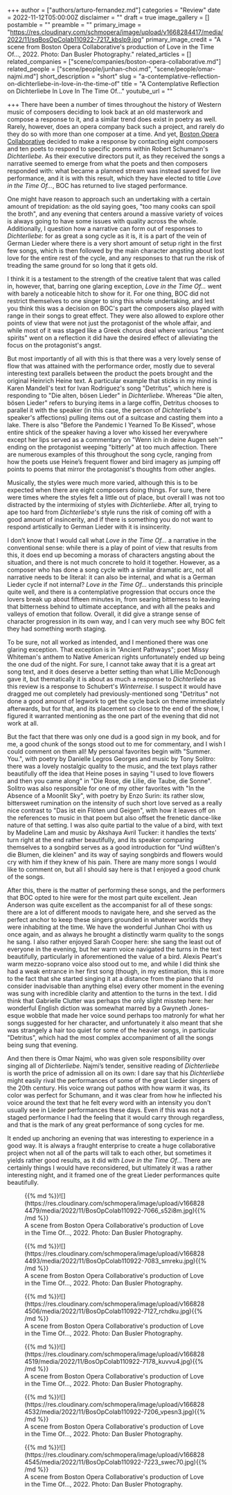 +++
author = ["authors/arturo-fernandez.md"]
categories = "Review"
date = 2022-11-12T05:00:00Z
disclaimer = ""
draft = true
image_gallery = []
postamble = ""
preamble = ""
primary_image = "https://res.cloudinary.com/schmopera/image/upload/v1668284417/media/2022/11/sqBosOpColab110922-7217_kbslp9.jpg"
primary_image_credit = "A scene from Boston Opera Collaborative's production of Love in the Time Of..., 2022. Photo: Dan Busler Photography."
related_articles = []
related_companies = ["scene/companies/boston-opera-collaborative.md"]
related_people = ["scene/people/junhan-choi.md", "scene/people/omar-najmi.md"]
short_description = "short"
slug = "a-contemplative-reflection-on-dichterliebe-in-love-in-the-time-of"
title = "A Contemplative Reflection on Dichterliebe In Love In The Time Of…"
youtube_url = ""

+++
There have been a number of times throughout the history of Western music of composers deciding to look back at an old masterwork and compose a response to it, and a similar trend does exist in poetry as well. Rarely, however, does an opera company back such a project, and rarely do they do so with more than one composer at a time. And yet, [Boston Opera Collaborative](/scene/companies/boston-opera-collaborative/) decided to make a response by contacting eight composers and ten poets to respond to specific poems within Robert Schumann's _Dichterliebe_. As their executive directors put it, as they received the songs a narrative seemed to emerge from what the poets and then composers responded with: what became a planned stream was instead saved for live performance, and it is with this result, which they have elected to title _Love in the Time Of…_, BOC has returned to live staged performance.

One might have reason to approach such an undertaking with a certain amount of trepidation: as the old saying goes, "too many cooks can spoil the broth", and any evening that centers around a massive variety of voices is always going to have some issues with quality across the whole. Additionally, I question how a narrative can form out of responses to _Dichterliebe_: for as great a song cycle as it is, it is a part of the vein of German Lieder where there is a very short amount of setup right in the first few songs, which is then followed by the main character angsting about lost love for the entire rest of the cycle, and any responses to that run the risk of treading the same ground for so long that it gets old.

I think it is a testament to the strength of the creative talent that was called in, however, that, barring one glaring exception, _Love in the Time Of…_ went with barely a noticeable hitch to show for it. For one thing, BOC did not restrict themselves to one singer to sing this whole undertaking, and lest you think this was a decision on BOC's part the composers also played with range in their songs to great effect. They were also allowed to explore other points of view that were not just the protagonist of the whole affair, and while most of it was staged like a Greek chorus deal where various "ancient spirits" went on a reflection it did have the desired effect of alleviating the focus on the protagonist's angst.

But most importantly of all with this is that there was a very lovely sense of flow that was attained with the performance order, mostly due to several interesting text parallels between the product the poets brought and the original Heinrich Heine text. A particular example that sticks in my mind is Karen Mandell's text for Ivan Rodriguez's song "Detritus", which here is responding to "Die alten, bösen Lieder" in _Dichterliebe_. Whereas "Die alten, bösen Lieder" refers to burying items in a large coffin, Detritus chooses to parallel it with the speaker (in this case, the person of _Dichterliebe_'s speaker's affections) pulling items out of a suitcase and casting them into a lake. There is also "Before the Pandemic I Yearned To Be Kissed", whose entire shtick of the speaker having a lover who kissed her everywhere except her lips served as a commentary on "Wenn ich in deine Augen seh'" ending on the protagonist weeping "bitterly" at too much affection. There are numerous examples of this throughout the song cycle, ranging from how the poets use Heine’s frequent flower and bird imagery as jumping off points to poems that mirror the protagonist's thoughts from other angles.

Musically, the styles were much more varied, although this is to be expected when there are eight composers doing things. For sure, there were times where the styles felt a little out of place, but overall I was not too distracted by the intermixing of styles with _Dichterliebe_. After all, trying to ape too hard from _Dichterliebe_'s style runs the risk of coming off with a good amount of insincerity, and if there is something you do not want to respond artistically to German Lieder with it is insincerity.

I don’t know that I would call what _Love in the Time Of…_ a narrative in the conventional sense: while there is a play of point of view that results from this, it does end up becoming a morass of characters angsting about the situation, and there is not much concrete to hold it together. However, as a composer who has done a song cycle with a similar dramatic arc, not all narrative needs to be literal: it can also be internal, and what is a German Lieder cycle if not internal? _Love in the Time Of…_ understands this principle quite well, and there is a contemplative progression that occurs once the lovers break up about fifteen minutes in, from searing bitterness to leaving that bitterness behind to ultimate acceptance, and with all the peaks and valleys of emotion that follow. Overall, it did give a strange sense of character progression in its own way, and I can very much see why BOC felt they had something worth staging.

To be sure, not all worked as intended, and I mentioned there was one glaring exception. That exception is in "Ancient Pathways"; poet Missy Whiteman's anthem to Native American rights unfortunately ended up being the one dud of the night. For sure, I cannot take away that it is a great art song text, and it does deserve a better setting than what Lillie McDonough gave it, but thematically it is about as much a response to _Dichterliebe_ as this review is a response to Schubert's _Winterreise_. I suspect it would have dragged me out completely had previously-mentioned song "Detritus" not done a good amount of legwork to get the cycle back on theme immediately afterwards, but for that, and its placement so close to the end of the show, I figured it warranted mentioning as the one part of the evening that did not work at all.

But the fact that there was only one dud is a good sign in my book, and for me, a good chunk of the songs stood out to me for commentary, and I wish I could comment on them all! My personal favorites begin with "Summer. You.", with poetry by Danielle Legros Georges and music by Tony Solitro: there was a lovely nostalgic quality to the music, and the text plays rather beautifully off the idea that Heine poses in saying "I used to love flowers and then you came along" in "Die Rose, die Lilie, die Taube, die Sonne". Solitro was also responsible for one of my other favorites with "In the Absence of a Moonlit Sky", with poetry by Enzo Surin: its rather slow, bittersweet rumination on the intensity of such short love served as a really nice contrast to "Das ist ein Flöten und Geigen", with how it leaves off on the references to music in that poem but also offset the frenetic dance-like nature of that setting. I was also quite partial to the value of a bird, with text by Madeline Lam and music by Akshaya Avril Tucker: it handles the texts’ turn right at the end rather beautifully, and its speaker comparing themselves to a songbird serves as a good introduction for "Und wüßten's die Blumen, die kleinen" and its way of saying songbirds and flowers would cry with him if they knew of his pain. There are many more songs I would like to comment on, but all I should say here is that I enjoyed a good chunk of the songs.

After this, there is the matter of performing these songs, and the performers that BOC opted to hire were for the most part quite excellent. Jean Anderson was quite excellent as the accompanist for all of these songs: there are a lot of different moods to navigate here, and she served as the perfect anchor to keep these singers grounded in whatever worlds they were inhabiting at the time. We have the wonderful Junhan Choi with us once again, and as always he brought a distinctly warm quality to the songs he sang. I also rather enjoyed Sarah Cooper here: she sang the least out of everyone in the evening, but her warm voice navigated the turns in the text beautifully, particularly in aforementioned the value of a bird. Alexis Peart's warm mezzo-soprano voice also stood out to me, and while I did think she had a weak entrance in her first song (though, in my estimation, this is more to the fact that she started singing it at a distance from the piano that I’d consider inadvisable than anything else) every other moment in the evening was sung with incredible clarity and attention to the turns in the text. I did think that Gabrielle Clutter was perhaps the only slight misstep here: her wonderful English diction was somewhat marred by a Gwyneth Jones-esque wobble that made her voice sound perhaps too matronly for what her songs suggested for her character, and unfortunately it also meant that she was strangely a hair too quiet for some of the heavier songs, in particular "Detritus", which had the most complex accompaniment of all the songs being sung that evening.

And then there is Omar Najmi, who was given sole responsibility over singing all of _Dichterliebe_. Najmi’s tender, sensitive reading of _Dichterliebe_ is worth the price of admission all on its own: I dare say that his _Dichterliebe_ might easily rival the performances of some of the great Lieder singers of the 20th century. His voice wrang out pathos with how warm it was, its color was perfect for Schumann, and it was clear from how he inflected his voice around the text that he felt every word with an intensity you don't usually see in Lieder performances these days. Even if this was not a staged performance I had the feeling that it would carry through regardless, and that is the mark of any great performance of song cycles for me.

It ended up anchoring an evening that was interesting to experience in a good way. It is always a fraught enterprise to create a huge collaborative project when not all of the parts will talk to each other, but sometimes it yields rather good results, as it did with _Love in the Time Of…_ There are certainly things I would have reconsidered, but ultimately it was a rather interesting night, and it framed one of the great Lieder performances quite beautifully.

<figure data-type="image">{{% md %}}![](https://res.cloudinary.com/schmopera/image/upload/v1668284479/media/2022/11/BosOpColab110922-7066_s52i8m.jpg){{% /md %}}

<figcaption>A scene from Boston Opera Collaborative's production of Love in the Time Of..., 2022. Photo: Dan Busler Photography.</figcaption>  
</figure>

<figure data-type="image">{{% md %}}![](https://res.cloudinary.com/schmopera/image/upload/v1668284493/media/2022/11/BosOpColab110922-7083_smreku.jpg){{% /md %}}

<figcaption>A scene from Boston Opera Collaborative's production of Love in the Time Of..., 2022. Photo: Dan Busler Photography.</figcaption>  
</figure>

<figure data-type="image">{{% md %}}![](https://res.cloudinary.com/schmopera/image/upload/v1668284506/media/2022/11/BosOpColab110922-7127_rchdku.jpg){{% /md %}}

<figcaption>A scene from Boston Opera Collaborative's production of Love in the Time Of..., 2022. Photo: Dan Busler Photography.</figcaption>  
</figure>

<figure data-type="image">{{% md %}}![](https://res.cloudinary.com/schmopera/image/upload/v1668284519/media/2022/11/BosOpColab110922-7178_kuvvu4.jpg){{% /md %}}

<figcaption>A scene from Boston Opera Collaborative's production of Love in the Time Of..., 2022. Photo: Dan Busler Photography.</figcaption>  
</figure>

<figure data-type="image">{{% md %}}![](https://res.cloudinary.com/schmopera/image/upload/v1668284532/media/2022/11/BosOpColab110922-7206_vpesn3.jpg){{% /md %}}

<figcaption>A scene from Boston Opera Collaborative's production of Love in the Time Of..., 2022. Photo: Dan Busler Photography.</figcaption>  
</figure>

<figure data-type="image">{{% md %}}![](https://res.cloudinary.com/schmopera/image/upload/v1668284545/media/2022/11/BosOpColab110922-7223_swec70.jpg){{% /md %}}

<figcaption>A scene from Boston Opera Collaborative's production of Love in the Time Of..., 2022. Photo: Dan Busler Photography.</figcaption>  
</figure>